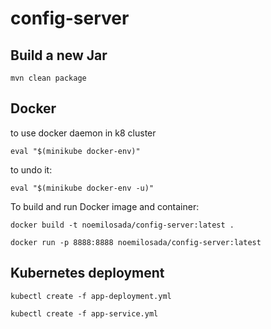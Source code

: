 # config-server

## Build a new Jar
`mvn clean package`

## Docker

to use docker daemon in k8 cluster

`eval "$(minikube docker-env)"`

to undo it:

`eval "$(minikube docker-env -u)"`

To build and run Docker image and container:

`docker build -t noemilosada/config-server:latest .`

`docker run -p 8888:8888 noemilosada/config-server:latest`


## Kubernetes deployment

`kubectl create -f app-deployment.yml`

`kubectl create -f app-service.yml`



